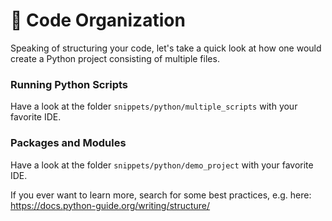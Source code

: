 <!-- .slide: id="code-organization" -->

# 🐍 Code Organization
<!-- .element: class="headline" -->

Speaking of structuring your code, let's take a quick look at how one would create a Python project consisting of multiple files.

### Running Python Scripts

Have a look at the folder `snippets/python/multiple_scripts` with your favorite IDE.

### Packages and Modules

Have a look at the folder `snippets/python/demo_project` with your favorite IDE.

If you ever want to learn more, search for some best practices, e.g. here: https://docs.python-guide.org/writing/structure/
